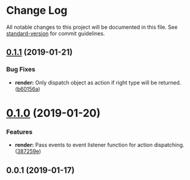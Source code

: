 # Change Log

All notable changes to this project will be documented in this file. See [standard-version](https://github.com/conventional-changelog/standard-version) for commit guidelines.

<a name="0.1.1"></a>
## [0.1.1](https://github.com/concave-org/concave/compare/v0.1.0...v0.1.1) (2019-01-21)


### Bug Fixes

* **render:** Only dispatch object as action if right type will be returned. ([b60156a](https://github.com/concave-org/concave/commit/b60156a))



<a name="0.1.0"></a>
# [0.1.0](https://github.com/concave-org/concave/compare/v0.0.1...v0.1.0) (2019-01-20)


### Features

* **render:** Pass events to event listener function for action dispatching. ([387259e](https://github.com/concave-org/concave/commit/387259e))



<a name="0.0.1"></a>
## 0.0.1 (2019-01-17)
